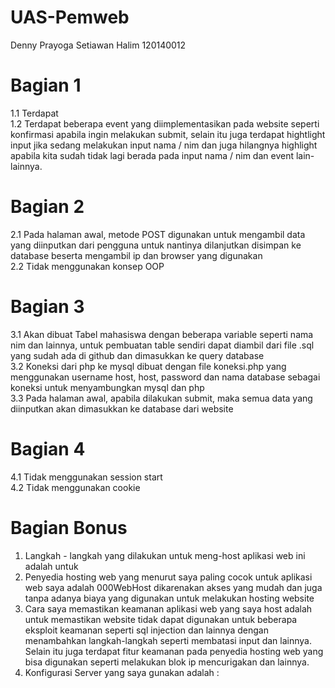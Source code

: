 # UAS-Pemweb
Denny Prayoga Setiawan Halim 120140012 <br>
# Bagian 1
1.1 Terdapat<br>
1.2 Terdapat beberapa event yang diimplementasikan pada website seperti konfirmasi apabila ingin melakukan submit, selain itu juga terdapat hightlight input jika sedang melakukan input nama / nim dan juga hilangnya highlight apabila kita sudah tidak lagi berada pada input nama / nim dan event lain-lainnya.<br>
# Bagian 2
2.1 Pada halaman awal, metode POST digunakan untuk mengambil data yang diinputkan dari pengguna untuk nantinya dilanjutkan disimpan ke database beserta mengambil ip dan browser yang digunakan<br>
2.2 Tidak menggunakan konsep OOP<br>
# Bagian 3
3.1 Akan dibuat Tabel mahasiswa dengan beberapa variable seperti nama nim dan lainnya, untuk pembuatan table sendiri dapat diambil dari file .sql yang sudah ada di github dan dimasukkan ke query database<br>
3.2 Koneksi dari php ke mysql dibuat dengan file koneksi.php yang menggunakan username host, host, password dan nama database sebagai koneksi untuk menyambungkan mysql dan php<br>
3.3 Pada halaman awal, apabila dilakukan submit, maka semua data yang diinputkan akan dimasukkan ke database dari website<br>
# Bagian 4
4.1 Tidak menggunakan session start<br>
4.2 Tidak menggunakan cookie<br>
# Bagian Bonus
1. Langkah - langkah yang dilakukan untuk meng-host aplikasi web ini adalah untuk <br>
2. Penyedia hosting web yang menurut saya paling cocok untuk aplikasi web saya adalah 000WebHost dikarenakan akses yang mudah dan juga tanpa adanya biaya yang digunakan untuk melakukan hosting website<br>
3. Cara saya memastikan keamanan aplikasi web yang saya host adalah untuk memastikan website tidak dapat digunakan untuk beberapa eksploit keamanan seperti sql injection dan lainnya dengan menambahkan langkah-langkah seperti membatasi input dan lainnya. Selain itu juga terdapat fitur keamanan pada penyedia hosting web yang bisa digunakan seperti melakukan blok ip mencurigakan dan lainnya. <br>
4. Konfigurasi Server yang saya gunakan adalah : <br>
